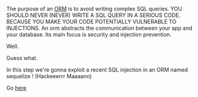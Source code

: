 The purpose of an [ORM](https://en.wikipedia.org/wiki/Object-relational_mapping) is to avoid writing complex SQL queries. YOU SHOULD NEVER (NEVER) WRITE A SQL QUERY IN A SERIOUS CODE. BECAUSE YOU MAKE YOUR CODE POTENTIALLY VULNERABLE TO INJECTIONS.
An orm abstracts the communication between your app and your database. Its main focus is security and injection prevention.

Well.

Guess what.

In this step we're gonna exploit a recent SQL injection in an ORM named sequelize ! (Hackeeerrr Maaaann)

Go [here]()

